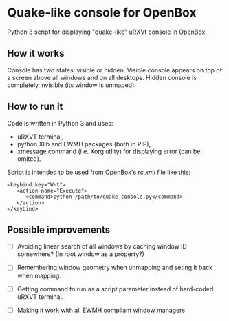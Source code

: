 # Quake-like console for OpenBox

Python 3 script for displaying "quake-like" uRXVt console in OpenBox.


## How it works

Console has two states: visible or hidden. Visible console appears on top of a screen above all windows and on all desktops. Hidden console is completely invisible (its window is unmaped).


## How to run it

Code is written in Python 3 and uses:
 * uRXVT terminal,
 * python Xlib and EWMH packages (both in PIP),
 * xmessage command (i.e. Xorg utlity) for displaying error (can be omited).

Script is intended to be used from OpenBox's *rc.xml* file like this:

    <keybind key="W-t">
       <action name="Execute">
          <command>python /path/to/quake_console.py</command>
       </action>
    </keybind>


## Possible improvements

 - [ ] Avoiding linear search of all windows by caching window ID somewhere? (In root window as a property?)
 - [ ] Remembering window geometry when unmapping and seting it back when mapping.
 - [ ] Getting command to run as a script parameter instead of hard-coded uRXVT terminal.
 - [ ] Making it work with all EWMH compliant window managers.

